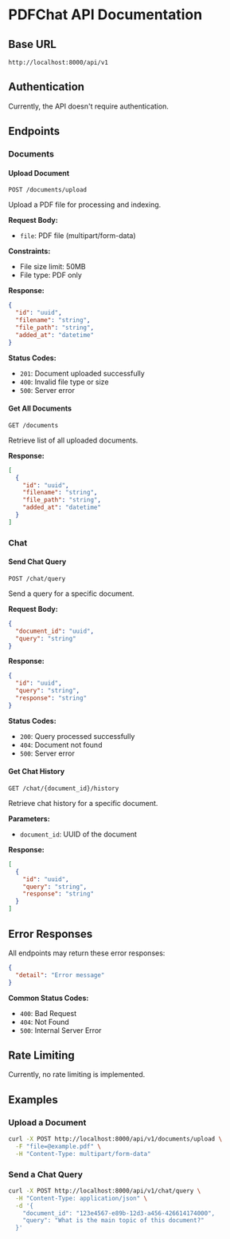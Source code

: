 # PDFChat API Documentation

## Base URL
```
http://localhost:8000/api/v1
```

## Authentication
Currently, the API doesn't require authentication.

## Endpoints

### Documents

#### Upload Document
```http
POST /documents/upload
```
Upload a PDF file for processing and indexing.

**Request Body:**
- `file`: PDF file (multipart/form-data)

**Constraints:**
- File size limit: 50MB
- File type: PDF only

**Response:**
```json
{
  "id": "uuid",
  "filename": "string",
  "file_path": "string",
  "added_at": "datetime"
}
```

**Status Codes:**
- `201`: Document uploaded successfully
- `400`: Invalid file type or size
- `500`: Server error

#### Get All Documents
```http
GET /documents
```
Retrieve list of all uploaded documents.

**Response:**
```json
[
  {
    "id": "uuid",
    "filename": "string",
    "file_path": "string",
    "added_at": "datetime"
  }
]
```

### Chat

#### Send Chat Query
```http
POST /chat/query
```
Send a query for a specific document.

**Request Body:**
```json
{
  "document_id": "uuid",
  "query": "string"
}
```

**Response:**
```json
{
  "id": "uuid",
  "query": "string",
  "response": "string"
}
```

**Status Codes:**
- `200`: Query processed successfully
- `404`: Document not found
- `500`: Server error

#### Get Chat History
```http
GET /chat/{document_id}/history
```
Retrieve chat history for a specific document.

**Parameters:**
- `document_id`: UUID of the document

**Response:**
```json
[
  {
    "id": "uuid",
    "query": "string",
    "response": "string"
  }
]
```

## Error Responses
All endpoints may return these error responses:

```json
{
  "detail": "Error message"
}
```

**Common Status Codes:**
- `400`: Bad Request
- `404`: Not Found
- `500`: Internal Server Error

## Rate Limiting
Currently, no rate limiting is implemented.

## Examples

### Upload a Document
```bash
curl -X POST http://localhost:8000/api/v1/documents/upload \
  -F "file=@example.pdf" \
  -H "Content-Type: multipart/form-data"
```

### Send a Chat Query
```bash
curl -X POST http://localhost:8000/api/v1/chat/query \
  -H "Content-Type: application/json" \
  -d '{
    "document_id": "123e4567-e89b-12d3-a456-426614174000",
    "query": "What is the main topic of this document?"
  }'
```